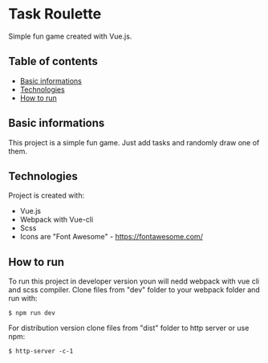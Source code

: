 # Task Roulette
Simple fun game created with Vue.js.

## Table of contents
* [Basic informations](#basic-informations)
* [Technologies](#technologies)
* [How to run](#how-to-run)

## Basic informations
This project is a simple fun game.
Just add tasks and randomly draw one of them.

## Technologies
Project is created with:
* Vue.js
* Webpack with Vue-cli
* Scss
* Icons are "Font Awesome" - https://fontawesome.com/

## How to run
To run this project in developer version youn will nedd webpack with vue cli and scss compiler.
Clone files from "dev" folder to your webpack folder and run with:
```
$ npm run dev
```
For distribution version clone files from "dist" folder to http server or use npm:
```
$ http-server -c-1
```
